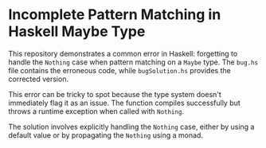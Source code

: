 # Incomplete Pattern Matching in Haskell Maybe Type

This repository demonstrates a common error in Haskell: forgetting to handle the `Nothing` case when pattern matching on a `Maybe` type.  The `bug.hs` file contains the erroneous code, while `bugSolution.hs` provides the corrected version.

This error can be tricky to spot because the type system doesn't immediately flag it as an issue.  The function compiles successfully but throws a runtime exception when called with `Nothing`. 

The solution involves explicitly handling the `Nothing` case, either by using a default value or by propagating the `Nothing` using a monad.
